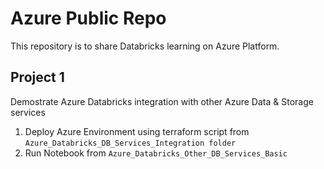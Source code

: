 # Azure Public Repo

This repository is to share Databricks learning on Azure Platform. 

## Project 1
Demostrate Azure Databricks integration with other Azure Data & Storage services

1) Deploy Azure Environment using terraform script from `Azure_Databricks_DB_Services_Integration folder`
2) Run Notebook from `Azure_Databricks_Other_DB_Services_Basic`




